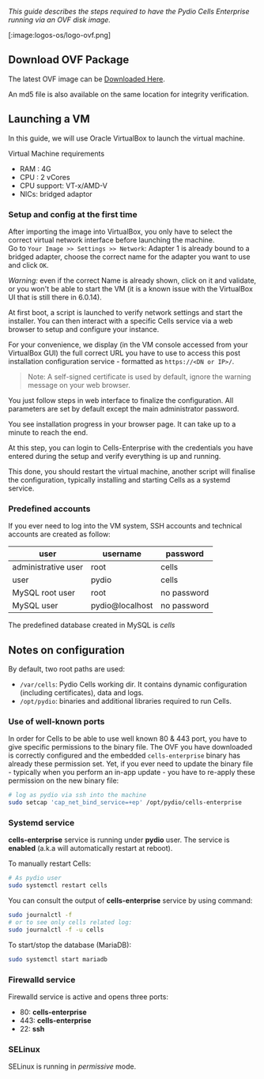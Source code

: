 _This guide describes the steps required to have the Pydio Cells Enterprise running via an OVF disk image._

[:image:logos-os/logo-ovf.png]

## Download OVF Package

The latest OVF image can be [Downloaded Here](https://download.pydio.com/latest/cells-enterprise/release/{latest}/ovf/Cells-Enterprise-OVF-{latest}.zip).

An md5 file is also available on the same location for integrity verification.

## Launching a VM

In this guide, we will use Oracle VirtualBox to launch the virtual machine.

Virtual Machine requirements

- RAM : 4G
- CPU : 2 vCores
- CPU support: VT-x/AMD-V
- NICs: bridged adaptor

### Setup and config at the first time

After importing the image into VirtualBox, you only have to select the correct virtual network interface before launching the machine.  
Go to `Your Image >> Settings >> Network`: Adapter 1 is already bound to a bridged adapter, choose the correct name for the adapter you want to use and click `OK`.

_Warning:_ even if the correct Name is already shown, click on it and validate, or you won't be able to start the VM (it is a known issue with the VirtualBox UI that is still there in 6.0.14).

At first boot, a script is launched to verify network settings and start the installer. You can then interact with a specific Cells service via a web browser to setup and configure your instance.

For your convenience, we display (in the VM console accessed from your VirtualBox GUI) the full correct URL you have to use to access this post installation configuration service - formatted as `https://<DN or IP>/`.

> Note: A self-signed certificate is used by default, ignore the warning message on your web browser.

You just follow steps in web interface to finalize the configuration. All parameters are set by default except the main administrator password.

You see installation progress in your browser page. It can take up to a minute to reach the end.

At this step, you can login to Cells-Enterprise with the credentials you have entered during the setup and verify everything is up and running.

This done, you should restart the virtual machine, another script will finalise the configuration, typically installing and starting Cells as a systemd service.

### Predefined accounts

If you ever need to log into the VM system, SSH accounts and technical accounts are created as follow:

| user                | username        | password    |
| ------------------- | --------------- | ----------- |
| administrative user | root            | cells       |
| user                | pydio           | cells       |
| MySQL root user     | root            | no password |
| MySQL user          | pydio@localhost | no password |

The predefined database created in MySQL is *cells*

## Notes on configuration

By default, two root paths are used:

- `/var/cells`: Pydio Cells working dir. It contains dynamic configuration (including certificates), data and logs.
- `/opt/pydio`: binaries and additional libraries required to run Cells.

### Use of well-known ports

In order for Cells to be able to use well known 80 & 443 port, you have to give specific permissions to the binary file.
The OVF you have downloaded is correctly configured and the embedded `cells-enterprise` binary has already these permission set. Yet, if you ever need to update the binary file - typically when you perform an in-app update - you have to re-apply these permission on the new binary file:

```sh
# log as pydio via ssh into the machine
sudo setcap 'cap_net_bind_service=+ep' /opt/pydio/cells-enterprise
```

### Systemd service

**cells-enterprise** service is running under **pydio** user. The service is **enabled** (a.k.a will automatically restart at reboot).

To manually restart Cells:

```sh
# As pydio user
sudo systemctl restart cells
```

You can consult the output of **cells-enterprise** service by using command:

```sh
sudo journalctl -f
# or to see only cells related log:
sudo journalctl -f -u cells
```

To start/stop the database (MariaDB):

```sh
sudo systemctl start mariadb
```

### Firewalld service

Firewalld service is active and opens three ports:

- 80: **cells-enterprise**
- 443: **cells-enterprise**
- 22: **ssh**

### SELinux

SELinux is running in *permissive* mode.
